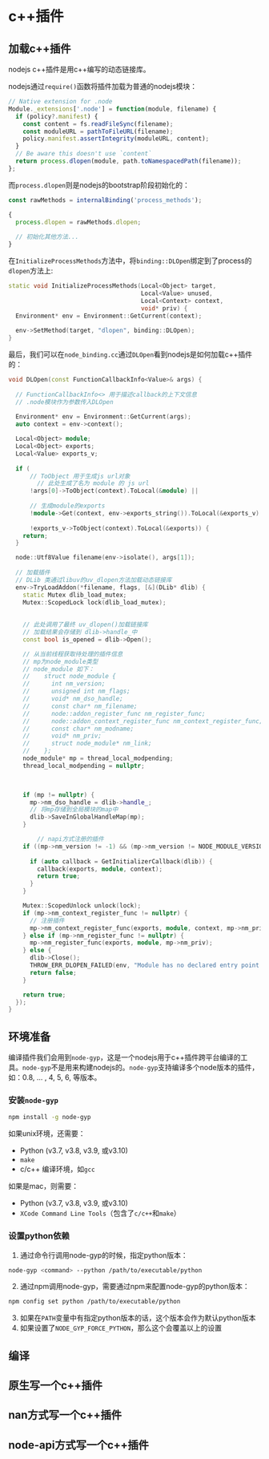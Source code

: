 # c++插件

## 加载c++插件

nodejs c++插件是用c++编写的动态链接库。

nodejs通过`require()`函数将插件加载为普通的nodejs模块：

```js
// Native extension for .node
Module._extensions['.node'] = function(module, filename) {
  if (policy?.manifest) {
    const content = fs.readFileSync(filename);
    const moduleURL = pathToFileURL(filename);
    policy.manifest.assertIntegrity(moduleURL, content);
  }
  // Be aware this doesn't use `content`
  return process.dlopen(module, path.toNamespacedPath(filename));
};
```

而`process.dlopen`则是nodejs的bootstrap阶段初始化的：

```js
const rawMethods = internalBinding('process_methods');

{
  process.dlopen = rawMethods.dlopen;
  
  // 初始化其他方法...
}
```

在`InitializeProcessMethods`方法中，将`binding::DLOpen`绑定到了process的`dlopen`方法上:

```c++
static void InitializeProcessMethods(Local<Object> target,
                                     Local<Value> unused,
                                     Local<Context> context,
                                     void* priv) {
  Environment* env = Environment::GetCurrent(context);
  
  env->SetMethod(target, "dlopen", binding::DLOpen);
}
```

最后，我们可以在`node_binding.cc`通过`DLOpen`看到nodejs是如何加载c++插件的：



```c++
void DLOpen(const FunctionCallbackInfo<Value>& args) {
  
  // FunctionCallbackInfo<> 用于描述callback的上下文信息
  // .node模块作为参数传入DLOpen
  
  Environment* env = Environment::GetCurrent(args);
  auto context = env->context();

  Local<Object> module;
  Local<Object> exports;
  Local<Value> exports_v;
  
  if (
      // ToObject 用于生成js url对象
    	// 此处生成了名为 module 的 js url
      !args[0]->ToObject(context).ToLocal(&module) ||
      
      // 生成module的exports
      !module->Get(context, env->exports_string()).ToLocal(&exports_v) ||
    
      !exports_v->ToObject(context).ToLocal(&exports)) {
    return;
  }

  node::Utf8Value filename(env->isolate(), args[1]);
  
  // 加载插件
  // DLib 类通过libuv的uv_dlopen方法加载动态链接库
  env->TryLoadAddon(*filename, flags, [&](DLib* dlib) {
    static Mutex dlib_load_mutex;
    Mutex::ScopedLock lock(dlib_load_mutex);
		
    
    // 此处调用了最终 uv_dlopen()加载链接库
    // 加载结果会存储到 dlib->handle_中
    const bool is_opened = dlib->Open();

    // 从当前线程获取待处理的插件信息
    // mp为node_module类型
    // node_module 如下：
    //    struct node_module {
    //      int nm_version;
    //      unsigned int nm_flags;
    //      void* nm_dso_handle;
    //      const char* nm_filename;
    //      node::addon_register_func nm_register_func;
    //      node::addon_context_register_func nm_context_register_func;
    //      const char* nm_modname;
    //      void* nm_priv;
    //      struct node_module* nm_link;
    //    };
    node_module* mp = thread_local_modpending;
    thread_local_modpending = nullptr;

    

    if (mp != nullptr) {
      mp->nm_dso_handle = dlib->handle_;
      // 将mp存储到全局模块的map中
      dlib->SaveInGlobalHandleMap(mp);
    }

		// napi方式注册的插件
    if ((mp->nm_version != -1) && (mp->nm_version != NODE_MODULE_VERSION)) {
      
      if (auto callback = GetInitializerCallback(dlib)) {
        callback(exports, module, context);
        return true;
      }
    }

    Mutex::ScopedUnlock unlock(lock);
    if (mp->nm_context_register_func != nullptr) {
      // 注册插件
      mp->nm_context_register_func(exports, module, context, mp->nm_priv);
    } else if (mp->nm_register_func != nullptr) {
      mp->nm_register_func(exports, module, mp->nm_priv);
    } else {
      dlib->Close();
      THROW_ERR_DLOPEN_FAILED(env, "Module has no declared entry point.");
      return false;
    }

    return true;
  });
}
```

## 环境准备

编译插件我们会用到`node-gyp`，这是一个nodejs用于c++插件跨平台编译的工具。`node-gyp`不是用来构建nodejs的。`node-gyp`支持编译多个node版本的插件，如：0.8, ... , 4, 5, 6, 等版本。

### 安装`node-gyp`

```bash
npm install -g node-gyp
```

如果unix环境，还需要：

- Python (v3.7, v3.8, v3.9, 或v3.10)
- `make`
- c/c++ 编译环境，如`gcc`

如果是mac，则需要：

- Python (v3.7, v3.8, v3.9, 或v3.10)
- `XCode Command Line Tools`（包含了`c/c++`和`make`）

### 设置python依赖

1. 通过命令行调用node-gyp的时候，指定python版本：

```bash
node-gyp <command> --python /path/to/executable/python
```

2. 通过npm调用node-gyp，需要通过npm来配置node-gyp的python版本：

```bash
npm config set python /path/to/executable/python
```

3. 如果在`PATH`变量中有指定python版本的话，这个版本会作为默认python版本
4. 如果设置了`NODE_GYP_FORCE_PYTHON`，那么这个会覆盖以上的设置

## 编译































## 原生写一个c++插件

## nan方式写一个c++插件

## node-api方式写一个c++插件

































